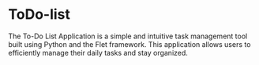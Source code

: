 # ToDo-list
The To-Do List Application is a simple and intuitive task management tool built using Python and the Flet framework. This application allows users to efficiently manage their daily tasks and stay organized.
